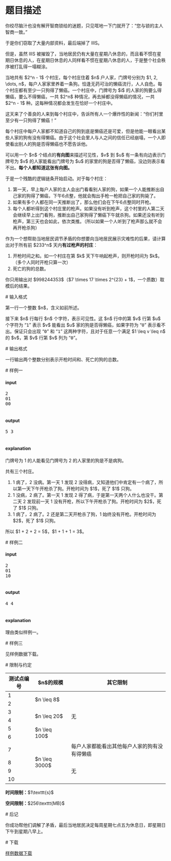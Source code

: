 # 题目描述

<p>你绞尽脑汁也没有解开智商锁给的迷题，只见哐地一下门就开了：“您与锁的主人智商一致。”</p>
<p>于是你们窃取了大量内部资料，最后端掉了 IIIS。</p>
<p>但是，虽然 IIIS 被摧毁了，当地居民仍有大量在星期八休息的，而且看不惯在星期日休息的人，在星期日休息的人同样看不惯在星期八休息的人，于是整个社会秩序被打乱得一塌糊涂。</p>
<p>当地共有 $2^n - 1$ 个村庄，每个村庄住着 $n$ 户人家，门牌号分别为 $1, 2, \dots, n$，每户人家家里养着一条狗。恰逢无药可治的懒癌流行，人人自危。每个村庄都有至少一只狗得了懒癌。一个村庄中，门牌号为 $i$ 的人家的狗要么得懒癌，要么不得懒癌，一共 $2^n$ 种情况，再去掉都没得懒癌的情况，一共 $2^n - 1$ 种。这每种情况都会发生在恰好一个村庄中。</p>
<p>这天来了个善良的人来到每个村庄中，告诉所有人一个爆炸性的新闻：“你们村里至少有一只狗得了懒癌！”</p>
<p>每个村庄中每户人家都不知道自己的狗到底是懒癌还是可爱，但是他能一眼看出某些人家的狗有没有得懒癌。由于这个社会里人与人之间的信任已经崩塌，一个人即使看出别人的狗是否得懒癌也不愿告诉他。</p>
<p>可以用一个 $n$ 个结点的<strong>有向图</strong>来描述可见性，$v$ 到 $u$ 有一条有向边表示门牌号为 $v$ 的人家能看出门牌号为 $u$ 的家里的狗是否得了懒癌，没边则表示看不出。<strong>每个人都知道这张有向图。</strong></p>
<p>于是一个残酷的逻辑链条开始启动。对于每个村庄：</p>
<ol><li>第一天，早上每户人家的主人会出门看看别人家的狗，如果一个人能推断出自己家的狗得了懒癌，下午6点整，他就会掏出手枪一枪把自己家的狗毙了。</li>
<li>如果有多个人都在同一天推断出了，那么他们会在下午6点整同时开枪。</li>
<li>每个人都听得到这个村庄里的枪声。如果没有听到枪声，这个村里的人第二天会继续早上出门看狗，推断出自己家狗得了懒癌下午就杀狗。如果还没有听到枪声，第三天也会如此，依次类推。（所以如果一个人听到了枪声那么就不会再开枪杀狗）</li>
</ol><p>作为一个想帮助当地居民调节矛盾的你想要向当地居民展示灾难性的后果，请计算出对于所有前 $233^n$ 天内<strong>有过枪声的村庄</strong>：</p>
<ol><li>开枪时间之和。如一个村庄在第 $k$ 天下午响起枪声，则开枪时间为 $k$。（多个人同时开枪只算一次）</li>
<li>死亡的狗的总数。</li>
</ol><p>你只用输出对 $998244353$（$7 \times 17 \times 2^{23} + 1$，一个质数）取模后的结果。</p>
# 输入格式


<p>第一行一个整数 $n$，含义如前所述。</p>
<p>接下来 $n$ 行每行 $n$ 个字符，表示可见性。这 $n$ 行中的第 $v$ 行第 $u$ 个字符为 “<samp>1</samp>” 表示 $v$ 能看出 $u$ 家的狗是否得懒癌，如果字符为 “<samp>0</samp>” 表示看不出。保证只会出现 “<samp>0</samp>” 和 “<samp>1</samp>” 这两种字符，且对于任意一个满足 $1 \leq v \leq n$ 的 $v$，第 $v$ 行第 $v$ 列为 “<samp>0</samp>”。</p>
# 输出格式


<p>一行输出两个整数分别表示开枪时间和、死亡的狗的总数。</p>
# 样例一


<h4>input</h4>
<pre>2
01
00

</pre>

<h4>output</h4>
<pre>5 3

</pre>

<h4>explanation</h4>
<p>门牌号为 1 的人能看见门牌号为 2 的人家里的狗是不是病狗。</p>
<p>共有三个村庄。</p>
<ol><li>1 病了，2 没病。第一天 1 发现 2 没得病，又知道他们中肯定有一个病了，所以第一天下午开枪杀了狗。开枪时间为 $1$，死了 $1$ 只狗。</li>
<li>1 没病，2 病了。第一天 1 发现 2 得了病，于是第一天两个人什么也没干。第二天 2 发现前一天 1 没有开枪，所以下午开枪杀了狗。开枪时间为 $2$，死了 $1$ 只狗。</li>
<li>1 病了，2 病了。2 还是第二天开枪杀了狗，1 始终没有开枪。开枪时间为 $2$，死了 $1$ 只狗。</li>
</ol><p>所以 $1 + 2 + 2 = 5$，$1 + 1 + 1 = 3$。</p>
# 样例二


<h4>input</h4>
<pre>2
01
10

</pre>

<h4>output</h4>
<pre>4 4

</pre>

<h4>explanation</h4>
<p>理由类似样例一。</p>
# 样例三


<p>见样例数据下载。</p>
# 限制与约定


<div class="table-responsive">
<table class="table table-bordered table-text-center table-vertical-middle"><thead><tr><th>测试点编号</th>
<th>$n$的规模</th>
<th>其它限制</th>
</tr></thead><tbody><tr><td>1</td><td rowspan="2">$n \leq 8$</td><td rowspan="6">无</td></tr><tr><td>2</td></tr><tr><td>3</td><td rowspan="2">$n \leq 20$</td></tr><tr><td>4</td></tr><tr><td>5</td><td rowspan="2">$n \leq 100$</td></tr><tr><td>6</td></tr><tr><td>7</td><td rowspan="4">$n \leq 3000$</td><td>每户人家都能看出其他每户人家的狗有没有得懒癌</td></tr><tr><td>8</td><td rowspan="3">无</td></tr><tr><td>9</td></tr><tr><td>10</td></tr></tbody></table></div>

<p><strong>时间限制：</strong>$1\texttt{s}$</p>
<p><strong>空间限制：</strong>$256\texttt{MB}$</p>
# 后记


<p>你成功帮他们调解了矛盾，最后当地居民决定每周星期七点五为休息日，即星期日下午到星期八早上。</p>
# 下载


<p><a href="/download.php?type=problem&amp;id=76">样例数据下载</a></p>
